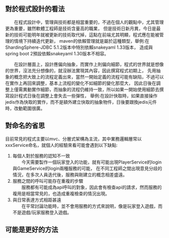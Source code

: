 ## 對於程式設計的看法
&emsp;&emsp;在程式設計中，管理與技術都是相當重要的，不過在個人的觀點中，尤其管理更為重要，雖然軟體工程師是技術含量高的職業，
但是技術日新月異，今日是最新的技術可能明年就被更新的技術取代掉，這點在前端尤其明顯，程式應在能被管理的情境下持續迭代更新，
maven的依賴管理就是屬於這種類型，舉例:在ShardingSphere-JDBC 5.1.2版本中特別依賴snakeyaml 1.33版本，
造成與spring boot 2預設依賴snakeyaml 1.30版本不相容。  

&emsp;&emsp;在設計層面上，設計應偏向抽象，而實作上則偏向細節，程式的世界就是想像的世界，沒法充分想像的，就沒辦法實現其內容，因此撰寫程式初期上，
先用抽象的概念把大致上的流程定義出來，當然一開始定義的流程可能有缺陷，不過可以在實作上再回來調整，基本上流程的變化不如細節的變化那麼大，
因此日後在調整上僅需異動實作細節，而抽象的流程仍維持一致，所以如果一開始使用細節去撰寫設計程式日後在調整上會失去一些彈性，
舉例:在設計快取時，如果直接操作jedis作為快取的實作，而不是額外建立快取的抽象物件，日後要跟換jedis元件時，改動範圍很廣。

## 對命名的省思
目前常見的程式主要以mvc、分層式架構為主流，其中業務邏輯層常以xxxService命名，就個人的經驗來看可能會遇到以下缺點:
1. 每個人對於服務的認知不一致  
   &emsp;&emsp;今天需要製作一個玩家登入的功能，就有可能出現PlayerService的login與GameService的login兩種服務的可能，
在不同工程師之間出現意見分歧的情況，在多次人員迭代後，服務與剛建立的概念相差盛遠。
2. 服務之間的呼叫可能存在重複的步驟  
   &emsp;&emsp;服務都有可能成為api呼叫的對象，因此會有檢查api的請求，然而服務的複用是相當常見的，也造成重複檢查的情況出現。
3. 與日常表達方式相距甚遠  
   &emsp;&emsp;在平常討論功能時，並不會用服務的方式來說明，像是玩家登入遊戲，而不是遊戲/玩家服務登入遊戲。

## 可能是更好的方法
